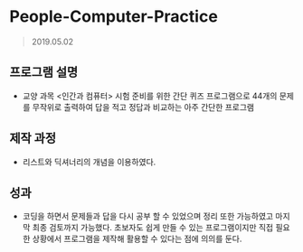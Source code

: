 # People-Computer-Practice
> 2019.05.02 

## 프로그램 설명
- 교양 과목 &lt;인간과 컴퓨터> 시험 준비를 위한 간단 퀴즈 프로그램으로 44개의 문제를 무작위로 출력하여 답을 적고 정답과 비교하는 아주 간단한 프로그램

## 제작 과정
- 리스트와 딕셔너리의 개념을 이용하였다.

## 성과
- 코딩을 하면서 문제들과 답을 다시 공부 할 수 있었으며 정리 또한 가능하였고 마지막 최종 검토까지 가능했다. 초보자도 쉽게 만들 수 있는 프로그램이지만 직접 필요한 상황에서 프로그램을 제작해 활용할 수 있다는 점에 의의를 둔다.
